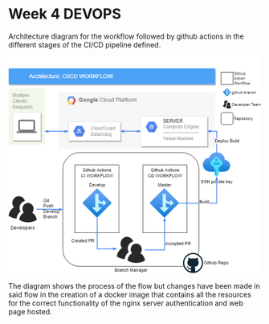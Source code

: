 # Week 4 DEVOPS

Architecture diagram for the workflow followed by github actions in the different stages of the CI/CD pipeline defined.

![Architecture diagram](static/images/CI_CD.png)

The diagram shows the process of the flow but changes have been made in said flow in the creation of a docker image that contains all the resources for the correct functionality of the nginx server authentication and web page hosted.